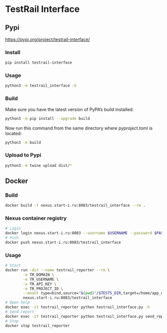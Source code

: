 # TestRail Interface


## Pypi
https://pypi.org/project/testrail-interface/
### Install
```bash
pip install testrail-interface
```
### Usage
```bash
python3 -m testrail_interface -h
```
### Build
Make sure you have the latest version of PyPA’s build installed:
```bash
python3 -m pip install --upgrade build
```
Now run this command from the same directory where pyproject.toml is located:
```bash
python3 -m build
```
### Upload to Pypi
```bash
python3 -m twine upload dist/*
```


## Docker
### Build
```bash
docker build -t nexus.start-i.ru:8083/testrail_interface --rm .
```
### Nexus container registry
```bash
# Login
docker login nexus.start-i.ru:8083 --username $USERNAME --password $PASSWORD
# Push
docker push nexus.start-i.ru:8083/testrail_interface
```

### Usage
```bash
# Start
docker run -dit --name testrail_reporter --rm \
        -e TR_DOMAIN \
        -e TR_USERNAME \
        -e TR_API_KEY \
        -e TR_PROJECT_ID \
        --mount type=bind,source="$(pwd)"/$TESTS_DIR,target=/home/app_user/$TESTS_DIR \
        nexus.start-i.ru:8083/testrail_interface
# Open help
docker exec -it testrail_reporter python testrail_interface.py -h
# Send report
docker exec -it testrail_reporter python testrail_interface.py send_report -f $TESTS_DIR/report_.json
# Stop
docker stop testrail_reporter
```
